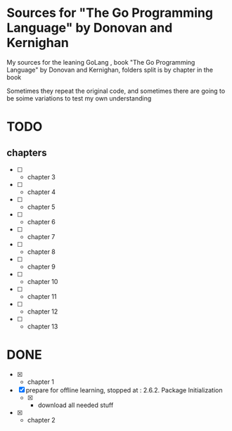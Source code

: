 # Sources for "The Go Programming Language" by Donovan and Kernighan

My sources for the leaning GoLang , book "The Go Programming Language" by Donovan and Kernighan, folders split is by chapter in the book

Sometimes they repeat the original code, and sometimes there are going to be soime variations to test my own understanding

# TODO


## chapters


- [ ] - chapter 3
- [ ] - chapter 4
- [ ] - chapter 5
- [ ] - chapter 6
- [ ] - chapter 7
- [ ] - chapter 8
- [ ] - chapter 9
- [ ] - chapter 10
- [ ] - chapter 11
- [ ] - chapter 12
- [ ] - chapter 13

# DONE
- [x] - chapter 1
- [x] prepare for offline learning, stopped at : 2.6.2. Package Initialization
  - [x] - download all needed stuff
- [x] - chapter 2